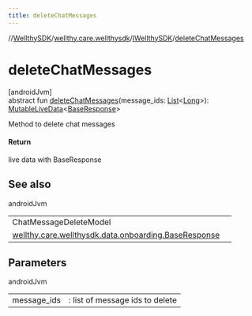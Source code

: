 ```yaml
---
title: deleteChatMessages
---
```

//[WellthySDK](../../../index.html)/[wellthy.care.wellthysdk](../index.html)/[IWellthySDK](index.html)/[deleteChatMessages](delete-chat-messages.html)



# deleteChatMessages



[androidJvm]\
abstract fun [deleteChatMessages](delete-chat-messages.html)(message_ids: [List](https://kotlinlang.org/api/latest/jvm/stdlib/kotlin.collections/-list/index.html)&lt;[Long](https://kotlinlang.org/api/latest/jvm/stdlib/kotlin/-long/index.html)&gt;): [MutableLiveData](https://developer.android.com/reference/kotlin/androidx/lifecycle/MutableLiveData.html)&lt;[BaseResponse](../../wellthy.care.wellthysdk.data.onboarding/-base-response/index.html)&gt;



Method to delete chat messages



#### Return



live data with BaseResponse



## See also


androidJvm

| | |
|---|---|
| ChatMessageDeleteModel |  |
| [wellthy.care.wellthysdk.data.onboarding.BaseResponse](../../wellthy.care.wellthysdk.data.onboarding/-base-response/index.html) |  |



## Parameters


androidJvm

| | |
|---|---|
| message_ids | : list of message ids to delete |




